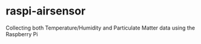 # raspi-airsensor
Collecting both Temperature/Humidity and Particulate Matter data using the Raspberry Pi
